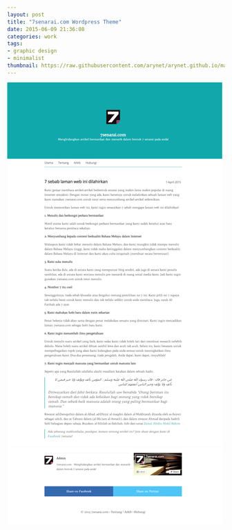 ```yaml
---
layout: post
title: "7senarai.com Wordpress Theme"
date: 2015-06-09 21:36:08
categories: work
tags:
- graphic design
- minimalist
thumbnail: https://raw.githubusercontent.com/arynet/arynet.github.io/master/assets/img/work/7s-f.jpg
---
```


![7 Senarai](https://raw.githubusercontent.com/arynet/arynet.github.io/master/assets/img/posts/7senarai-theme/7senarai.jpg)
